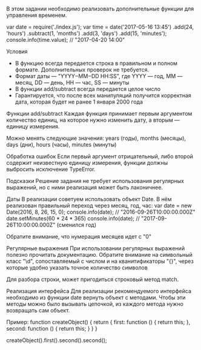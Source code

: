 В этом задании необходимо реализовать дополнительные функции для управления временем.

var date = require('./index.js');
var time = date('2017-05-16 13:45')
.add(24, 'hours')
.subtract(1, 'months')
.add(3, 'days')
.add(15, 'minutes');
console.info(time.value);
// "2017-04-20 14:00"

Условия
- В функцию всегда передается строка в правильном и полном формате. Дополнительных проверок не требуется.
- Формат даты — "YYYY‒MM‒DD HH:SS", где YYYY — год, MM — месяц, DD — день, HH — час, SS — минуты
- В функции add/subtract всегда передается целое число
- Гарантируется, что после всех манипуляций получится корректная дата, которая будет не ранее 1 января 2000 года

Функции add/subtract
Каждая функция принимает первым аргументом количество единиц, на которое нужно изменить дату, а вторым — единицу измерения.

Можно менять следующие значения: years (годы), months (месяцы), days (дни), hours (часы), minutes (минуты)

Обработка ошибок
Если первый аргумент отрицательный, либо второй содержит неизвестную единицу измерения, функции должны выбросить исключение TypeError.

Подсказки
Решение задания не требует использования регулярных выражений, но с ними реализация может быть лаконичнее.

Даты
В реализации советуем использовать объект Date. В нём реализован правильный переход через месяц, год, час:
var date = new Date(2016, 8, 26, 15, 0);
console.info(date);
// "2016-09-26T10:00:00.000Z"
date.setMinutes(60 * 24 * 365)
console.info(date);
// "2017-09-26T10:00:00.000Z" (сменился год)

Обратите внимание, что нумерация месяцев идет с "0"

Регулярные выражения
При использовании регулярных выражений полезно прочитать документацию. Обратите внимание на символьный класc "\d", сопоставляемый с числом и на кванитификаторы "{}", через которые удобно указать точное количество символов

Для разбора строки, может пригодиться строковый метод match.

Реализация интерфейса
Для реализации рекомендуемого интерфейса необходимо из функции date вернуть объект с методами. Чтобы эти методы можно было вызывать цепочкой, из каждого метода нужно возвращать сам объект.

Пример:
function createObject() {
    return {
       first: function () {
           return this;
       },
       second: function () {
           return this;
       }
   }
}

createObject().first().second().second();
